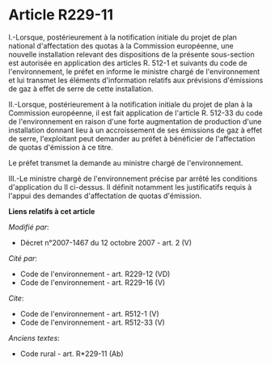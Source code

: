 # Article R229-11

I.-Lorsque, postérieurement à la notification initiale du projet de plan national d'affectation des quotas à la Commission
européenne, une nouvelle installation relevant des dispositions de la présente sous-section est autorisée en application des
articles R. 512-1 et suivants du code de l'environnement, le préfet en informe le ministre chargé de l'environnement et lui
transmet les éléments d'information relatifs aux prévisions d'émissions de gaz à effet de serre de cette installation. 

II.-Lorsque, postérieurement à la notification initiale du projet de plan à la Commission européenne, il est fait application
de l'article R. 512-33 du code de l'environnement en raison d'une forte augmentation de production d'une installation donnant
lieu à un accroissement de ses émissions de gaz à effet de serre, l'exploitant peut demander au préfet à bénéficier de
l'affectation de quotas d'émission à ce titre. 

Le préfet transmet la demande au ministre chargé de l'environnement. 

III.-Le ministre chargé de l'environnement précise par arrêté les conditions d'application du II ci-dessus. Il définit
notamment les justificatifs requis à l'appui des demandes d'affectation de quotas d'émission.

**Liens relatifs à cet article**

_Modifié par_:

  - Décret n°2007-1467 du 12 octobre 2007 - art. 2 (V)

_Cité par_:

  - Code de l'environnement - art. R229-12 (VD)
  - Code de l'environnement - art. R229-16 (V)

_Cite_:

  - Code de l'environnement - art. R512-1 (V)
  - Code de l'environnement - art. R512-33 (V)

_Anciens textes_:

  - Code rural - art. R*229-11 (Ab)
